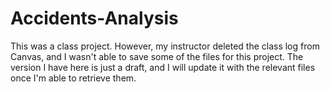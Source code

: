 # Accidents-Analysis

This was a class project. However, my instructor deleted the class log from Canvas, and I wasn't able to save some of the files for this project. The version I have here is just a draft, and I will update it with the relevant files once I'm able to retrieve them.
